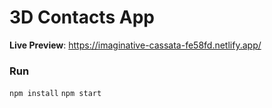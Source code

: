 # 3D Contacts App

**Live Preview**: https://imaginative-cassata-fe58fd.netlify.app/

### Run

`npm install`
`npm start`
